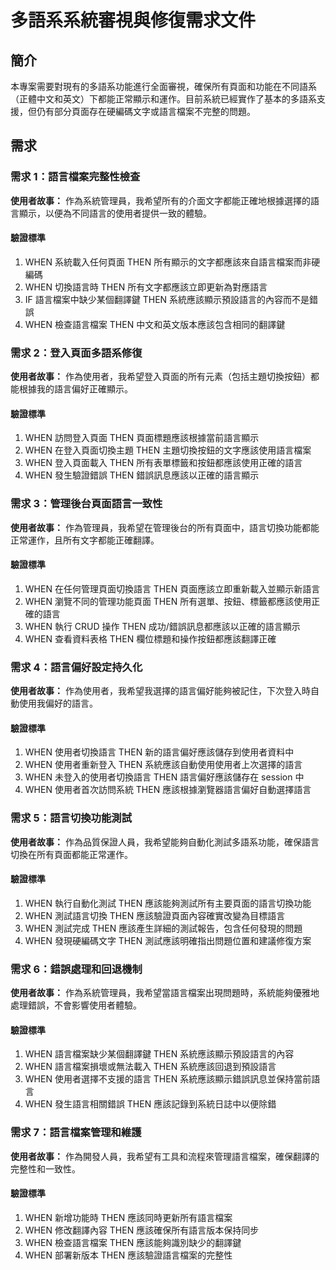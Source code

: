 # 多語系系統審視與修復需求文件

## 簡介

本專案需要對現有的多語系功能進行全面審視，確保所有頁面和功能在不同語系（正體中文和英文）下都能正常顯示和運作。目前系統已經實作了基本的多語系支援，但仍有部分頁面存在硬編碼文字或語言檔案不完整的問題。

## 需求

### 需求 1：語言檔案完整性檢查

**使用者故事：** 作為系統管理員，我希望所有的介面文字都能正確地根據選擇的語言顯示，以便為不同語言的使用者提供一致的體驗。

#### 驗證標準
1. WHEN 系統載入任何頁面 THEN 所有顯示的文字都應該來自語言檔案而非硬編碼
2. WHEN 切換語言時 THEN 所有文字都應該立即更新為對應語言
3. IF 語言檔案中缺少某個翻譯鍵 THEN 系統應該顯示預設語言的內容而不是錯誤
4. WHEN 檢查語言檔案 THEN 中文和英文版本應該包含相同的翻譯鍵

### 需求 2：登入頁面多語系修復

**使用者故事：** 作為使用者，我希望登入頁面的所有元素（包括主題切換按鈕）都能根據我的語言偏好正確顯示。

#### 驗證標準
1. WHEN 訪問登入頁面 THEN 頁面標題應該根據當前語言顯示
2. WHEN 在登入頁面切換主題 THEN 主題切換按鈕的文字應該使用語言檔案
3. WHEN 登入頁面載入 THEN 所有表單標籤和按鈕都應該使用正確的語言
4. WHEN 發生驗證錯誤 THEN 錯誤訊息應該以正確的語言顯示

### 需求 3：管理後台頁面語言一致性

**使用者故事：** 作為管理員，我希望在管理後台的所有頁面中，語言切換功能都能正常運作，且所有文字都能正確翻譯。

#### 驗證標準
1. WHEN 在任何管理頁面切換語言 THEN 頁面應該立即重新載入並顯示新語言
2. WHEN 瀏覽不同的管理功能頁面 THEN 所有選單、按鈕、標籤都應該使用正確的語言
3. WHEN 執行 CRUD 操作 THEN 成功/錯誤訊息都應該以正確的語言顯示
4. WHEN 查看資料表格 THEN 欄位標題和操作按鈕都應該翻譯正確

### 需求 4：語言偏好設定持久化

**使用者故事：** 作為使用者，我希望我選擇的語言偏好能夠被記住，下次登入時自動使用我偏好的語言。

#### 驗證標準
1. WHEN 使用者切換語言 THEN 新的語言偏好應該儲存到使用者資料中
2. WHEN 使用者重新登入 THEN 系統應該自動使用使用者上次選擇的語言
3. WHEN 未登入的使用者切換語言 THEN 語言偏好應該儲存在 session 中
4. WHEN 使用者首次訪問系統 THEN 應該根據瀏覽器語言偏好自動選擇語言

### 需求 5：語言切換功能測試

**使用者故事：** 作為品質保證人員，我希望能夠自動化測試多語系功能，確保語言切換在所有頁面都能正常運作。

#### 驗證標準
1. WHEN 執行自動化測試 THEN 應該能夠測試所有主要頁面的語言切換功能
2. WHEN 測試語言切換 THEN 應該驗證頁面內容確實改變為目標語言
3. WHEN 測試完成 THEN 應該產生詳細的測試報告，包含任何發現的問題
4. WHEN 發現硬編碼文字 THEN 測試應該明確指出問題位置和建議修復方案

### 需求 6：錯誤處理和回退機制

**使用者故事：** 作為系統管理員，我希望當語言檔案出現問題時，系統能夠優雅地處理錯誤，不會影響使用者體驗。

#### 驗證標準
1. WHEN 語言檔案缺少某個翻譯鍵 THEN 系統應該顯示預設語言的內容
2. WHEN 語言檔案損壞或無法載入 THEN 系統應該回退到預設語言
3. WHEN 使用者選擇不支援的語言 THEN 系統應該顯示錯誤訊息並保持當前語言
4. WHEN 發生語言相關錯誤 THEN 應該記錄到系統日誌中以便除錯

### 需求 7：語言檔案管理和維護

**使用者故事：** 作為開發人員，我希望有工具和流程來管理語言檔案，確保翻譯的完整性和一致性。

#### 驗證標準
1. WHEN 新增功能時 THEN 應該同時更新所有語言檔案
2. WHEN 修改翻譯內容 THEN 應該確保所有語言版本保持同步
3. WHEN 檢查語言檔案 THEN 應該能夠識別缺少的翻譯鍵
4. WHEN 部署新版本 THEN 應該驗證語言檔案的完整性